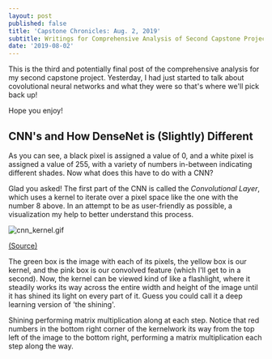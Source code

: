 ```yaml
---
layout: post
published: false
title: 'Capstone Chronicles: Aug. 2, 2019'
subtitle: Writings for Comprehensive Analysis of Second Capstone Project
date: '2019-08-02'
---
```

This is the third and potentially final post of the comprehensive analysis for my second capstone project. Yesterday, I had just started to talk about covolutional neural networks and what they were so that's where we'll pick back up! 

Hope you enjoy!

## CNN's and How DenseNet is (Slightly) Different

As you can see, a black pixel is assigned a value of 0, and a white pixel is assigned a value of 255, with a variety of numbers in-between indicating different shades. Now what does this have to do with a CNN?

Glad you asked! The first part of the CNN is called the _Convolutional Layer_, which uses a kernel to iterate over a pixel space like the one with the number 8 above. In an attempt to be as user-friendly as possible, a visualization my help to better understand this process.

![cnn_kernel.gif]({{site.baseurl}}/img/cnn_kernel.gif)

[(Source)](https://hackernoon.com/visualizing-parts-of-convolutional-neural-networks-using-keras-and-cats-5cc01b214e59)

The green box is the image with each of its pixels, the yellow box is our kernel, and the pink box is our convolved feature (which I'll get to in a second). Now, the kernel can be viewed kind of like a flashlight, where it steadily works its way across the entire width and height of the image until it has shined its light on every part of it. Guess you could call it a deep learning version of 'the shining'. 




Shining performing matrix multiplication along at each step. Notice that red numbers in the bottom right corner of the kernelwork its way from the top left of the image to the bottom right, performing a matrix multiplication each step along the way. 
